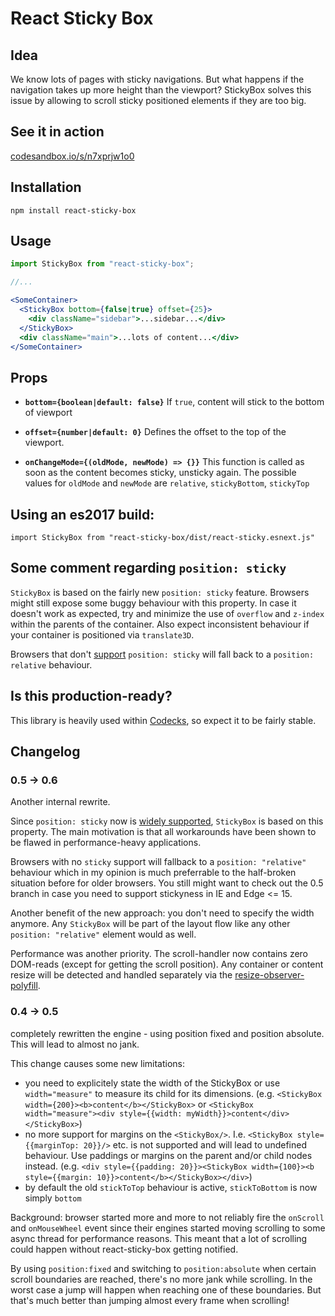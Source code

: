 # React Sticky Box

## Idea

We know lots of pages with sticky navigations. But what happens if the navigation takes up more height than the viewport? StickyBox solves this issue by allowing to scroll sticky positioned elements if they are too big.

## See it in action

[codesandbox.io/s/n7xprjw1o0](https://codesandbox.io/s/n7xprjw1o0)

## Installation

`npm install react-sticky-box`

## Usage

```jsx
import StickyBox from "react-sticky-box";

//...

<SomeContainer>
  <StickyBox bottom={false|true} offset={25}>
    <div className="sidebar">...sidebar...</div>
  </StickyBox>
  <div className="main">...lots of content...</div>
</SomeContainer>
```

## Props

- **`bottom={boolean|default: false}`**
  If `true`, content will stick to the bottom of viewport

- **`offset={number|default: 0}`**
  Defines the offset to the top of the viewport.

- **`onChangeMode={(oldMode, newMode) => {}}`**
  This function is called as soon as the content becomes sticky, unsticky again. The possible values for `oldMode` and `newMode` are `relative`, `stickyBottom`, `stickyTop`

## Using an es2017 build:

`import StickyBox from "react-sticky-box/dist/react-sticky.esnext.js"`

## Some comment regarding `position: sticky`

`StickyBox` is based on the fairly new `position: sticky` feature. Browsers might still expose some buggy behaviour with this property. In case it doesn't work as expected, try and minimize the use of `overflow` and `z-index` within the parents of the container. Also expect inconsistent behaviour if your container is positioned via `translate3D`.

Browsers that don't [support](https://caniuse.com/#feat=css-sticky) `position: sticky` will fall back to a `position: relative` behaviour.

## Is this production-ready?

This library is heavily used within [Codecks](https://www.codecks.io), so expect it to be fairly stable.


## Changelog

### 0.5 -> 0.6

Another internal rewrite.

Since `position: sticky` now is [widely supported](https://caniuse.com/#feat=css-sticky), `StickyBox` is based on this property. The main motivation is that all workarounds have been shown to be flawed in performance-heavy applications.

Browsers with no `sticky` support will fallback to a `position: "relative"` behaviour which in my opinion is much preferrable to the half-broken situation before for older browsers. You still might want to check out the 0.5 branch in case you need to support stickyness in IE and Edge <= 15.

Another benefit of the new approach: you don't need to specify the width anymore. Any `StickyBox` will be part of the layout flow like any other `position: "relative"` element would as well.

Performance was another priority. The scroll-handler now contains zero DOM-reads (except for getting the scroll position). Any container or content resize will be detected and handled separately via the [resize-observer-polyfill](https://github.com/que-etc/resize-observer-polyfill).



### 0.4 -> 0.5

completely rewritten the engine - using position fixed and position absolute. This will lead to almost no jank.

This change causes some new limitations:

- you need to explicitely state the width of the StickyBox or use `width="measure"` to measure its child for its dimensions. (e.g. `<StickyBox width={200}><b>content</b></StickyBox>` or `<StickyBox width="measure"><div style={{width: myWidth}}>content</div></StickyBox>`)
- no more support for margins on the `<StickyBox/>`. I.e. `<StickyBox style={{marginTop: 20}}/>` etc. is not supported and will lead to undefined behaviour. Use paddings or margins on the parent and/or child nodes instead. (e.g. `<div style={{padding: 20}}><StickyBox width={100}><b style={{margin: 10}}>content</b></StickyBox></div>`)
- by default the old `stickToTop` behaviour is active, `stickToBottom` is now simply `bottom`

Background: browser started more and more to not reliably fire the `onScroll` and `onMouseWheel` event since their engines started moving scrolling to some async thread for performance reasons. This meant that a lot of scrolling could happen without react-sticky-box getting notified.

By using `position:fixed` and switching to `position:absolute` when certain scroll boundaries are reached, there's no more jank while scrolling. In the worst case a jump will happen when reaching one of these boundaries. But that's much better than jumping almost every frame when scrolling!
